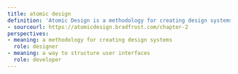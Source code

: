 ```yaml
---
title: atomic design
definition: 'Atomic Design is a methodology for creating design systems, developed by Brad Frost. It is based on the idea that a design system is composed of five distinct levels: Atoms, Molecules, Organisms, Templates, and Pages. These levels work together to create effective user interfaces.'
- sourceurl: https://atomicdesign.bradfrost.com/chapter-2
perspectives:   
- meaning: a methodology for creating design systems 
  role: designer
- meaning: a way to structure user interfaces
  role: developer
---
```

